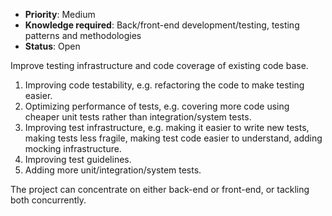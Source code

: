 * **Priority**: Medium
* **Knowledge required**: Back/front-end development/testing, testing patterns and methodologies
* **Status**: Open

Improve testing infrastructure and code coverage of existing code base.

1. Improving code testability, e.g. refactoring the code to make testing easier.
1. Optimizing performance of tests, e.g. covering more code using cheaper unit tests rather than integration/system tests.
1. Improving test infrastructure, e.g. making it easier to write new tests, making tests less fragile, making test code easier to understand, adding mocking infrastructure.
1. Improving test guidelines.
1. Adding more unit/integration/system tests.

The project can concentrate on either back-end or front-end, or tackling both concurrently.
